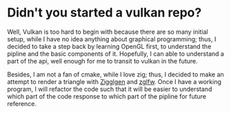 # Didn't you started a vulkan repo?
Well, Vulkan is too hard to begin with because there are so many initial setup, while I have no idea anything about graphical programming; thus, I decided to take a step back by learning OpenGL first, to understand the pipline and the basic components of it. Hopefully, I can able to understand a part of the api, well enough for me to transit to vulkan in the future.

Besides, I am not a fan of cmake, while I love zig; thus, I decided to make an attempt to render a triangle with [Zigglgen](https://github.com/castholm/zigglgen) and [zglfw](https://github.com/zig-gamedev/zglfw). Once I have a working program, I will refactor the code such that it will be easier to understand which part of the code response to which part of the pipline for future reference.
